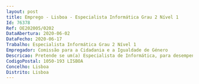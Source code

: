 ```yaml
--- 
layout: post
title: Emprego - Lisboa - Especialista Informática Grau 2 Nível 1
Id: 76378
Ref: OE202005/0202
DataAbertura: 2020-06-02
DataFecho: 2020-06-17
Trabalho: Especialista Informática Grau 2 Nível 1
Empregador: Comissão para a Cidadania e a Igualdade de Género
Descricao: Pretende se um(a) Especialista de Informática, para desempenhar as seguintes funções • Análise, desenvolvimento e integração de aplicações e de sistemas informáticos • Instalação, configuração e administração de serviços em sistemas Windows • Arquitetura, implementação e gestão de redes e de sistemas de comunicação • Conceção, implementação e gestão de projetos informáticos • Elaboração de estudos para apoio à decisão na implementação e contratação de serviços e de soluções informáticas • Elaboração de documentação de apoio e suporte técnico aos utilizadores • Apoio ao utilizador.
CodigoPostal: 1050-193 LISBOA
Concelho: Lisboa
Distrito: Lisboa
--- 
```

